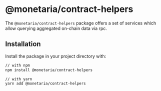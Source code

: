 # @monetaria/contract-helpers

The `@monetaria/contract-helpers` package offers a set of services which allow
querying aggregated on-chain data via rpc.

## Installation

Install the package in your project directory with:

```sh
// with npm
npm install @monetaria/contract-helpers

// with yarn
yarn add @monetaria/contract-helpers
```
